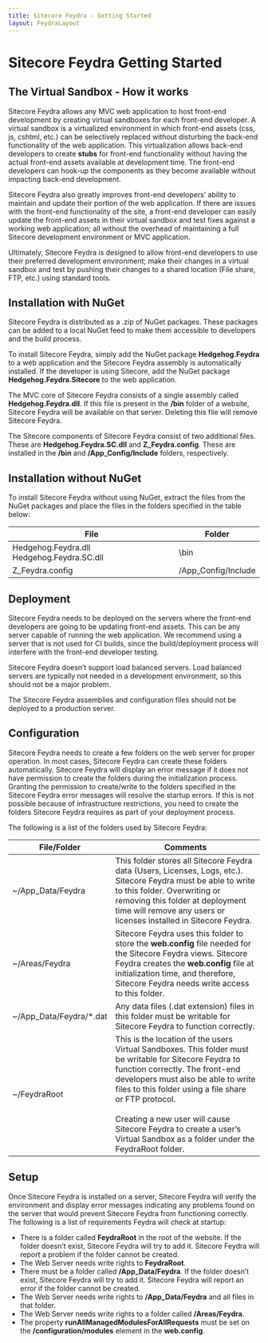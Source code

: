 ```yaml
---
title: Sitecore Feydra - Getting Started
layout: FeydraLayout
---
```


# Sitecore Feydra Getting Started

## The Virtual Sandbox - How it works
Sitecore Feydra allows any MVC web application to host front-end development by creating virtual 
sandboxes for each front-end developer.  A virtual sandbox is a virtualized environment 
in which front-end assets (css, js, cshtml, etc.) can be selectively replaced without 
disturbing the back-end functionality of the web application. This virtualization allows 
back-end developers to create **stubs** for front-end functionality without having the actual 
front-end assets available at development time. The front-end developers can hook-up the 
components as they become available without impacting back-end development.

Sitecore Feydra also greatly improves front-end developers’ ability to maintain and update their 
portion of the web application. If there are issues with the front-end functionality of 
the site, a front-end developer can easily update the front-end assets in their virtual 
sandbox and test fixes against a working web application; all without the overhead of 
maintaining a full Sitecore development environment or MVC application.

Ultimately, Sitecore Feydra is designed to allow front-end developers to use their preferred 
development environment; make their changes in a virtual sandbox and test by pushing 
their changes to a shared location (File share, FTP, etc.) using standard tools.

## Installation with NuGet
Sitecore Feydra is distributed as a .zip of NuGet packages. These packages can be added to a local 
NuGet feed to make them accessible to developers and the build process.

To install Sitecore Feydra, simply add the NuGet package **Hedgehog.Feydra** to a web application 
and the Sitecore Feydra assembly is automatically installed. If the developer is using Sitecore, 
add the NuGet package **Hedgehog.Feydra.Sitecore** to the web application.

The MVC core of Sitecore Feydra consists of a single assembly called **Hedgehog.Feydra.dll**. If 
this file is present in the **/bin** folder of a website, Sitecore Feydra will be available on that 
server. Deleting this file will remove Sitecore Feydra.

The Sitecore components of Sitecore Feydra consist of two additional files. These are 
**Hedgehog.Feydra.SC.dll** and **Z_Feydra.config**. These are installed in the **/bin** and 
**/App_Config/Include** folders, respectively.

## Installation without NuGet
To install Sitecore Feydra without using NuGet, extract the files from the NuGet packages and place the 
files in the folders specified in the table below:

| File | Folder | 
| ---- | ------ | 
| Hedgehog.Feydra.dll Hedgehog.Feydra.SC.dll | \bin | 
| Z_Feydra.config | /App_Config/Include | 

## Deployment
Sitecore Feydra needs to be deployed on the servers where the front-end developers are going to 
be updating front-end assets. This can be any server capable of running the web 
application. We recommend using a server that is not used for CI builds, since the 
build/deployment process will interfere with the front-end developer testing.

Sitecore Feydra doesn’t support load balanced servers. Load balanced servers are typically not 
needed in a development environment, so this should not be a major problem.

The Sitecore Feydra assemblies and configuration files should not be deployed to a production 
server.

## Configuration

Sitecore Feydra needs to create a few folders on the web server for proper operation. In most cases, 
Sitecore Feydra can create these folders automatically. Sitecore Feydra will display an error message if it 
does not have permission to create the folders during the initialization process. Granting the 
permission to create/write to the folders specified in the Sitecore Feydra error messages will resolve 
the startup errors. If this is not possible because of infrastructure restrictions, you need 
to create the folders Sitecore Feydra requires as part of your deployment process.

The following is a list of the folders used by Sitecore Feydra:

| File/Folder | Comments| 
| ---- | ------ | 
| ~/App_Data/Feydra | This folder stores all Sitecore Feydra data (Users, Licenses, Logs, etc.). Sitecore Feydra must be able to write to this folder. Overwriting or removing this folder at deployment time will remove any users or licenses installed in Sitecore Feydra.  | 
| ~/Areas/Feydra | Sitecore Feydra uses this folder to store the **web.config** file needed for the Sitecore Feydra views. Sitecore Feydra creates the **web.config** file at initialization time, and therefore, Sitecore Feydra needs write access to this folder. | 
| ~/App_Data/Feydra/*.dat | Any data files (.dat extension) files in this folder must be writable for Sitecore Feydra to function correctly. |
| ~/FeydraRoot | This is the location of the users Virtual Sandboxes. This folder must be writable for Sitecore Feydra to function correctly. The front-end developers must also be able to write files to this folder using a file share or FTP protocol. <br/> <br/> Creating a new user will cause Sitecore Feydra to create a user’s Virtual Sandbox as a folder under the FeydraRoot folder. |

## Setup
Once Sitecore Feydra is installed on a server, Sitecore Feydra will verify the environment and display 
error messages indicating any problems found on the server that would prevent Sitecore Feydra 
from functioning correctly. The following is a list of requirements Feydra will check 
at startup:

- There is a folder called **FeydraRoot** in the root of the website. If the folder 
doesn’t exist, Sitecore Feydra will try to add it. Sitecore Feydra will report a problem if the folder 
cannot be created.
- The Web Server needs write rights to **FeydraRoot**.
- There must be a folder called **/App_Data/Feydra**.  If the folder doesn’t exist, 
Sitecore Feydra will try to add it. Sitecore Feydra will report an error if the folder cannot be created.
- The Web Server needs write rights to **/App_Data/Feydra** and all files in that folder.
- The Web Server needs write rights to a folder called **/Areas/Feydra**.
- The property **runAllManagedModulesForAllRequests** must be set on the 
**/configuration/modules** element in the **web.config**.
